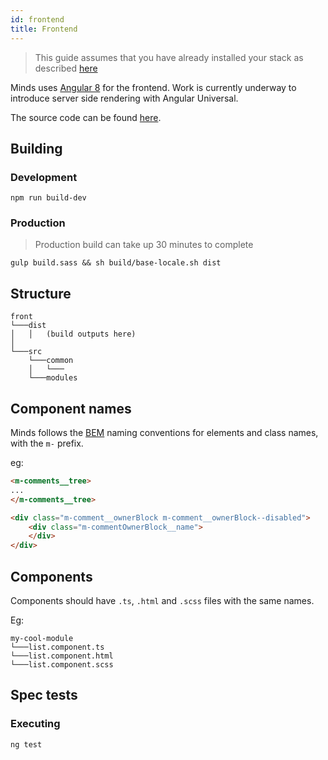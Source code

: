 ```yaml
---
id: frontend
title: Frontend
---
```


> This guide assumes that you have already installed your stack as described [here](getting-started/installation.md)

Minds uses [Angular 8](https://angular.io) for the frontend. Work is currently underway to introduce server side rendering with Angular Universal. 

The source code can be found [here](https://gitlab.com/minds/front). 

## Building

### Development
`npm run build-dev`

### Production

> Production build can take up 30 minutes to complete

```gulp build.sass && sh build/base-locale.sh dist```

## Structure

```
front
└───dist
│   │   (build outputs here)
│
└───src
    └───common
    │   └───
    └───modules
```

## Component names

Minds follows the [BEM](http://getbem.com/naming/) naming conventions for elements and class names, with the `m-` prefix.

eg:
```html
<m-comments__tree>
...
</m-comments__tree>
```
```html
<div class="m-comment__ownerBlock m-comment__ownerBlock--disabled">
    <div class="m-commentOwnerBlock__name">
    </div>
</div>
```

## Components

Components should have `.ts`, `.html` and `.scss` files with the same names.

Eg:
```
my-cool-module
└───list.component.ts
└───list.component.html
└───list.component.scss
```

## Spec tests

### Executing

`ng test`
